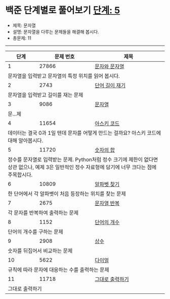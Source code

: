 # 백준 단계별로 풀어보기 [단계: 5](https://www.acmicpc.net/step/7)

- 제목: 문자열
- 설명: 문자열을 다루는 문제들을 해결해 봅시다.
- 총문제: 11
---
<P>
  <table>
    <thead><tr><th>단계</th><th>문제 번호</th><th>제목</th></tr></thead>
    <tbody>
      <tr><td>1</td><td>27866</td><td><a href="https://www.acmicpc.net/problem/27866">문자와 문자열</a></td></tr>
      <tr><td colspan="3">문자열을 입력받고 문자열의 특정 위치를 읽어 봅시다.</td></tr>
      <tr><td>2</td><td>2743</td><td><a href="https://www.acmicpc.net/problem/2743">단어 길이 재기</a></td></tr>
      <tr><td colspan="3">문자열을 입력받고 길이를 재는 문제</td></tr>
      <tr><td>3</td><td>9086</td><td><a href="https://www.acmicpc.net/problem/9086">문자열</a></td></tr>
      <tr><td colspan="3">문...제</td></tr>
      <tr><td>4</td><td>11654</td><td><a href="https://www.acmicpc.net/problem/11654">아스키 코드</a></td></tr>
      <tr><td colspan="3">데이터는 결국 0과 1일 텐데 문자를 어떻게 만드는 걸까요? 아스키 코드에 대해 알아봅시다.</td></tr>
      <tr><td>5</td><td>11720</td><td><a href="https://www.acmicpc.net/problem/11720">숫자의 합</a></td></tr>
      <tr><td colspan="3">정수를 문자열로 입력받는 문제. Python처럼 정수 크기에 제한이 없다면 상관 없으나, 예제 3은 일반적인 정수 자료형에 담기에 너무 크다는 점에 주목합시다.</td></tr>
      <tr><td>6</td><td>10809</td><td><a href="https://www.acmicpc.net/problem/10809">알파벳 찾기</a></td></tr>
      <tr><td colspan="3">한 단어에서 각 알파벳이 처음 등장하는 위치를 찾는 문제</td></tr>
      <tr><td>7</td><td>2675</td><td><a href="https://www.acmicpc.net/problem/2675">문자열 반복</a></td></tr>
      <tr><td colspan="3">각 문자를 반복하여 출력하는 문제</td></tr>
      <tr><td>8</td><td>1152</td><td><a href="https://www.acmicpc.net/problem/1152">단어의 개수</a></td></tr>
      <tr><td colspan="3">단어의 개수를 구하는 문제</td></tr>
      <tr><td>9</td><td>2908</td><td><a href="https://www.acmicpc.net/problem/2908">상수</a></td></tr>
      <tr><td colspan="3">숫자를 뒤집어서 비교하는 문제</td></tr>
      <tr><td>10</td><td>5622</td><td><a href="https://www.acmicpc.net/problem/5622">다이얼</a></td></tr>
      <tr><td colspan="3">규칙에 따라 문자에 대응하는 수를 출력하는 문제</td></tr>
      <tr><td>11</td><td>11718</td><td><a href="https://www.acmicpc.net/problem/11718">그대로 출력하기</a></td></tr>
      <tr><td colspan="3">그대로 출력하기</td></tr>
    </tbody>
  </table>
</P>
